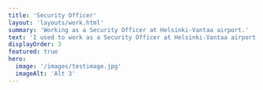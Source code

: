 ```yaml
---
title: 'Security Officer'
layout: 'layouts/work.html'
summary: 'Working as a Security Officer at Helsinki-Vantaa airport.'
text: 'I used to work as a Security Officer at Helsinki-Vantaa airport. Lorem ipsum dolor sit amet consectetur adipisicing elit. Cum quibusdam, nemo accusamus impedit veritatis in tempore, dicta sapiente amet qui exercitationem, delectus repudiandae excepturi porro consequatur? Ipsum laborum id ipsa ratione facere, alias quasi perferendis omnis unde temporibus neque velit minus perspiciatis quam magnam expedita deserunt facilis nulla nihil praesentium odio ex. Incidunt veritatis fugit, cupiditate, ducimus amet fugiat id dignissimos deleniti quod odit assumenda, impedit repudiandae explicabo? Voluptatum explicabo iure consequatur, odit hic harum aspernatur eius qui asperiores soluta perspiciatis quasi recusandae totam error eum? Quas reiciendis cum eligendi necessitatibus temporibus! Vel, quam natus libero tenetur qui velit ipsam.'
displayOrder: 3
featured: true
hero:
  image: '/images/testimage.jpg'
  imageAlt: 'Alt 3'
---
```

